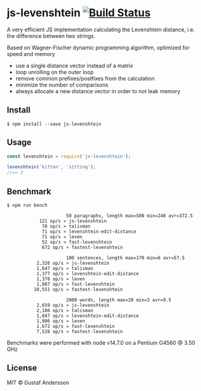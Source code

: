 ﻿# js-levenshtein [![Build Status](https://travis-ci.org/gustf/js-levenshtein.svg?branch=master)](https://travis-ci.org/gustf/js-levenshtein)

A very efficient JS implementation calculating the Levenshtein distance, i.e. the difference between two strings.

Based on Wagner-Fischer dynamic programming algorithm, optimized for speed and memory
 - use a single distance vector instead of a matrix
 - loop unrolling on the outer loop
 - remove common prefixes/postfixes from the calculation
 - minimize the number of comparisons
 - always allocate a new distance vector in order to not leak memory
 
## Install

```
$ npm install --save js-levenshtein
```


## Usage

```js
const levenshtein = require('js-levenshtein');

levenshtein('kitten', 'sitting');
//=> 3
```


## Benchmark

```
$ npm run bench

                      50 paragraphs, length max=500 min=240 avr=372.5
            121 op/s » js-levenshtein
             78 op/s » talisman
             71 op/s » levenshtein-edit-distance
             71 op/s » leven
             52 op/s » fast-levenshtein 
             672 op/s » fastest-levenshtein

                      100 sentences, length max=170 min=6 avr=57.5
           2,326 op/s » js-levenshtein
           1,647 op/s » talisman
           1,377 op/s » levenshtein-edit-distance
           1,378 op/s » leven
           1,087 op/s » fast-levenshtein
          10,551 op/s » fastest-levenshtein

                      2000 words, length max=20 min=3 avr=9.5
           2,659 op/s » js-levenshtein
           2,186 op/s » talisman
           1,847 op/s » levenshtein-edit-distance
           1,906 op/s » leven
           1,672 op/s » fast-levenshtein
           7,528 op/s » fastest-levenshtein 
```

Benchmarks were performed with node v14.7.0 on a Pentium G4560 @ 3.50 GHz

## License

MIT © Gustaf Andersson
